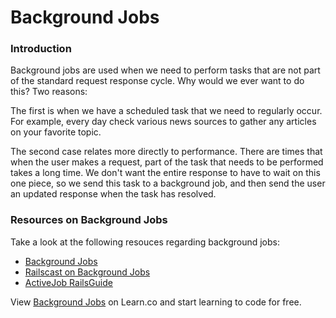 # Background Jobs 

### Introduction

Background jobs are used when we need to perform tasks that are not part of the standard request response cycle.  Why would we ever want to do this?  Two reasons: 

The first is when we have a scheduled task that we need to regularly occur.  For example, every day check various news sources to gather any articles on your favorite topic.

The second case relates more directly to performance.  There are times that when the user makes a request, part of the task that needs to be performed takes a long time.  We don't want the entire response to have to wait on this one piece, so we send this task to a background job, and then send the user an updated response when the task has resolved.  

### Resources on Background Jobs

Take a look at the following resouces regarding background jobs: 

* [Background Jobs](http://blog.scoutapp.com/articles/2016/02/16/which-ruby-background-job-framework-is-right-for-you)
* [Railscast on Background Jobs](https://www.youtube.com/watch?v=IkqW9ww3z8Q)
* [ActiveJob RailsGuide](http://guides.rubyonrails.org/v4.2/active_job_basics.html)
<p class='util--hide'>View <a href='https://learn.co/lessons/background-jobs'>Background Jobs</a> on Learn.co and start learning to code for free.</p>
